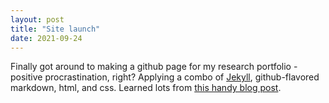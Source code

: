 ```yaml
---
layout: post
title: "Site launch"
date: 2021-09-24
---
```


Finally got around to making a github page for my research portfolio - positive procrastination, right? Applying a combo of [Jekyll](http://jekyllrb.com), github-flavored markdown, html, and css. Learned lots from [this handy blog post](http://jmcglone.com/guides/github-pages/#).  
